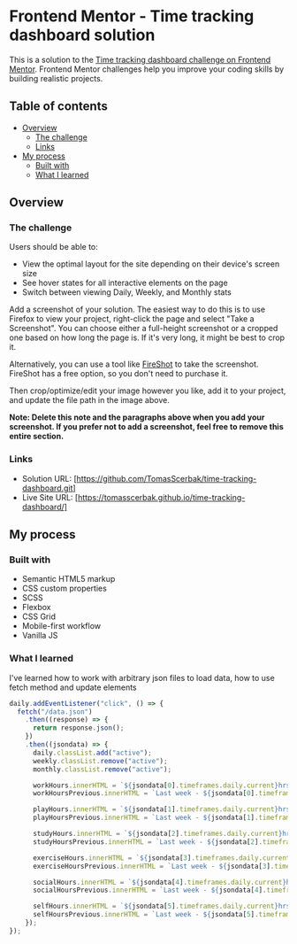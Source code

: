# Frontend Mentor - Time tracking dashboard solution

This is a solution to the [Time tracking dashboard challenge on Frontend Mentor](https://www.frontendmentor.io/challenges/time-tracking-dashboard-UIQ7167Jw). Frontend Mentor challenges help you improve your coding skills by building realistic projects. 

## Table of contents

- [Overview](#overview)
  - [The challenge](#the-challenge)
  - [Links](#links)
- [My process](#my-process)
  - [Built with](#built-with)
  - [What I learned](#what-i-learned)

## Overview

### The challenge

Users should be able to:

- View the optimal layout for the site depending on their device's screen size
- See hover states for all interactive elements on the page
- Switch between viewing Daily, Weekly, and Monthly stats


Add a screenshot of your solution. The easiest way to do this is to use Firefox to view your project, right-click the page and select "Take a Screenshot". You can choose either a full-height screenshot or a cropped one based on how long the page is. If it's very long, it might be best to crop it.

Alternatively, you can use a tool like [FireShot](https://getfireshot.com/) to take the screenshot. FireShot has a free option, so you don't need to purchase it. 

Then crop/optimize/edit your image however you like, add it to your project, and update the file path in the image above.

**Note: Delete this note and the paragraphs above when you add your screenshot. If you prefer not to add a screenshot, feel free to remove this entire section.**

### Links

- Solution URL: [https://github.com/TomasScerbak/time-tracking-dashboard.git]
- Live Site URL: [https://tomasscerbak.github.io/time-tracking-dashboard/]

## My process

### Built with

- Semantic HTML5 markup
- CSS custom properties
- SCSS
- Flexbox
- CSS Grid
- Mobile-first workflow
- Vanilla JS

### What I learned

I've learned how to work with arbitrary json files to load data, how to use fetch method and update elements


```js
daily.addEventListener("click", () => {
  fetch("/data.json")
    .then((response) => {
      return response.json();
    })
    .then((jsondata) => {
      daily.classList.add("active");
      weekly.classList.remove("active");
      monthly.classList.remove("active");

      workHours.innerHTML = `${jsondata[0].timeframes.daily.current}hrs`;
      workHoursPrevious.innerHTML = `Last week - ${jsondata[0].timeframes.daily.previous}hrs`;

      playHours.innerHTML = `${jsondata[1].timeframes.daily.current}hrs`;
      playHoursPrevious.innerHTML = `Last week - ${jsondata[1].timeframes.daily.previous}hrs`;

      studyHours.innerHTML = `${jsondata[2].timeframes.daily.current}hrs`;
      studyHoursPrevious.innerHTML = `Last week - ${jsondata[2].timeframes.daily.previous}hrs`;

      exerciseHours.innerHTML = `${jsondata[3].timeframes.daily.current}hrs`;
      exerciseHoursPrevious.innerHTML = `Last week - ${jsondata[3].timeframes.daily.previous}hrs`;

      socialHours.innerHTML = `${jsondata[4].timeframes.daily.current}hrs`;
      socialHoursPrevious.innerHTML = `Last week - ${jsondata[4].timeframes.daily.previous}hrs`;

      selfHours.innerHTML = `${jsondata[5].timeframes.daily.current}hrs`;
      selfHoursPrevious.innerHTML = `Last week - ${jsondata[5].timeframes.daily.previous}hrs`;
    });
});
```

